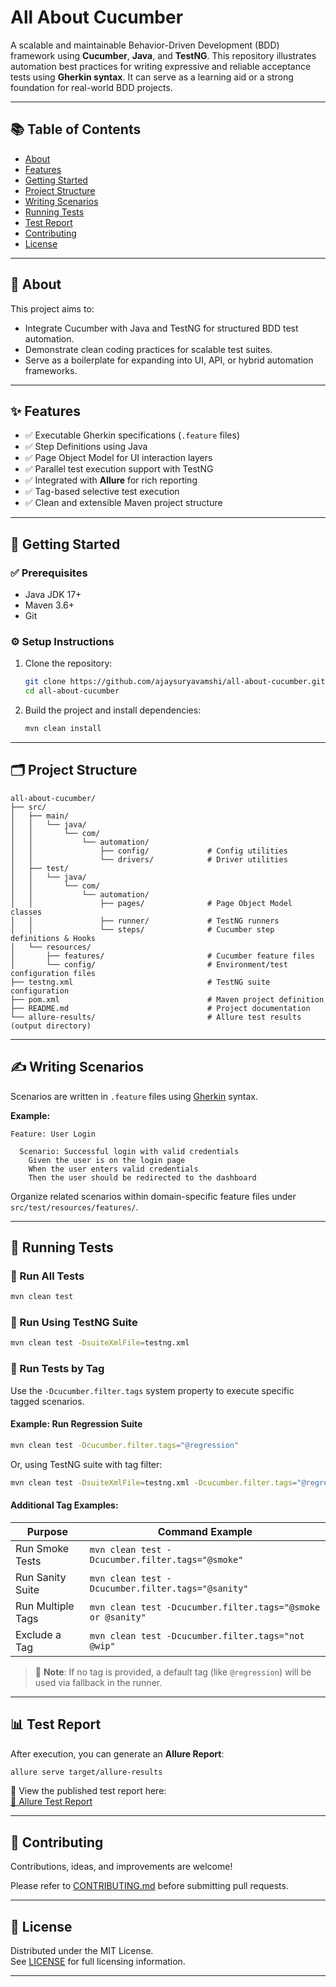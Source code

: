 # All About Cucumber

A scalable and maintainable Behavior-Driven Development (BDD) framework using **Cucumber**, **Java**, and **TestNG**. This repository illustrates automation best practices for writing expressive and reliable acceptance tests using **Gherkin syntax**. It can serve as a learning aid or a strong foundation for real-world BDD projects.

---

## 📚 Table of Contents

- [About](#about)
- [Features](#features)
- [Getting Started](#getting-started)
- [Project Structure](#project-structure)
- [Writing Scenarios](#writing-scenarios)
- [Running Tests](#running-tests)
- [Test Report](#test-report)
- [Contributing](#contributing)
- [License](#license)

---

## 📌 About

This project aims to:

- Integrate Cucumber with Java and TestNG for structured BDD test automation.
- Demonstrate clean coding practices for scalable test suites.
- Serve as a boilerplate for expanding into UI, API, or hybrid automation frameworks.

---

## ✨ Features

- ✅ Executable Gherkin specifications (`.feature` files)
- ✅ Step Definitions using Java
- ✅ Page Object Model for UI interaction layers
- ✅ Parallel test execution support with TestNG
- ✅ Integrated with **Allure** for rich reporting
- ✅ Tag-based selective test execution
- ✅ Clean and extensible Maven project structure

---

## 🚀 Getting Started

### ✅ Prerequisites

- Java JDK 17+
- Maven 3.6+
- Git

### ⚙️ Setup Instructions

1. Clone the repository:

    ```bash
    git clone https://github.com/ajaysuryavamshi/all-about-cucumber.git
    cd all-about-cucumber
    ```

2. Build the project and install dependencies:

    ```bash
    mvn clean install
    ```

---

## 🗂️ Project Structure

```text
all-about-cucumber/
├── src/
│   ├── main/
│   │   └── java/
│   │       └── com/
│   │           └── automation/
│   │               ├── config/             # Config utilities
│   │               └── drivers/            # Driver utilities
│   ├── test/
│   │   └── java/
│   │       └── com/
│   │           └── automation/
│   │               ├── pages/              # Page Object Model classes
│   │               ├── runner/             # TestNG runners
│   │               └── steps/              # Cucumber step definitions & Hooks
│   └── resources/
│       ├── features/                       # Cucumber feature files
│       └── config/                         # Environment/test configuration files
├── testng.xml                              # TestNG suite configuration
├── pom.xml                                 # Maven project definition
├── README.md                               # Project documentation
└── allure-results/                         # Allure test results (output directory)
```

---

## ✍️ Writing Scenarios

Scenarios are written in `.feature` files using [Gherkin](https://cucumber.io/docs/gherkin/) syntax.

**Example:**

```gherkin
Feature: User Login

  Scenario: Successful login with valid credentials
    Given the user is on the login page
    When the user enters valid credentials
    Then the user should be redirected to the dashboard
```

Organize related scenarios within domain-specific feature files under `src/test/resources/features/`.

---

## 🧪 Running Tests

### 🔹 Run All Tests

```bash
mvn clean test
```

### 🔹 Run Using TestNG Suite

```bash
mvn clean test -DsuiteXmlFile=testng.xml
```

### 🔹 Run Tests by Tag

Use the `-Dcucumber.filter.tags` system property to execute specific tagged scenarios.

#### Example: Run Regression Suite

```bash
mvn clean test -Dcucumber.filter.tags="@regression"
```

Or, using TestNG suite with tag filter:

```bash
mvn clean test -DsuiteXmlFile=testng.xml -Dcucumber.filter.tags="@regression"
```

#### Additional Tag Examples:

| Purpose           | Command Example                                           |
|------------------|-----------------------------------------------------------|
| Run Smoke Tests  | `mvn clean test -Dcucumber.filter.tags="@smoke"`          |
| Run Sanity Suite | `mvn clean test -Dcucumber.filter.tags="@sanity"`         |
| Run Multiple Tags| `mvn clean test -Dcucumber.filter.tags="@smoke or @sanity"` |
| Exclude a Tag    | `mvn clean test -Dcucumber.filter.tags="not @wip"`        |

> 📝 **Note**: If no tag is provided, a default tag (like `@regression`) will be used via fallback in the runner.

---

## 📊 Test Report

After execution, you can generate an **Allure Report**:

```bash
allure serve target/allure-results
```

📎 View the published test report here:  
[🔗 Allure Test Report](https://ajaysuryavamshi.github.io/all-about-cucumber/)

---

## 🤝 Contributing

Contributions, ideas, and improvements are welcome!

Please refer to [CONTRIBUTING.md](CONTRIBUTING.md) before submitting pull requests.

---

## 📄 License

Distributed under the MIT License.  
See [LICENSE](LICENSE) for full licensing information.

---
